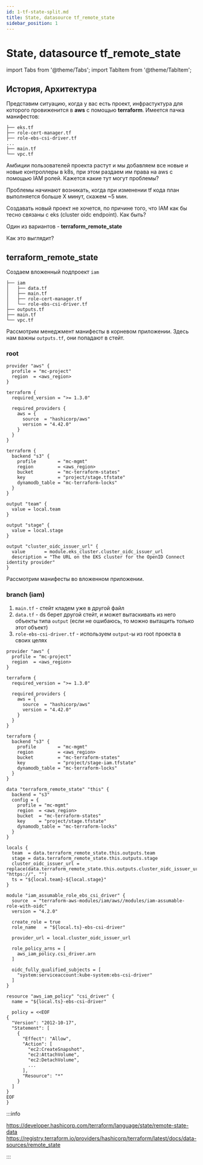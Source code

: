 ```yaml
---
id: 1-tf-state-split.md
title: State, datasource tf_remote_state
sidebar_position: 1
---
```


# State, datasource tf_remote_state

import Tabs from '@theme/Tabs';
import TabItem from '@theme/TabItem';

## История, Архитектура

Представим ситуацию, когда у вас есть проект, инфрастуктура для которого провиженится в **aws** c помощью **terraform**. Имеется пачка манифестов:

```shell
├── eks.tf
├── role-cert-manager.tf
├── role-ebs-csi-driver.tf
...
├── main.tf
└── vpc.tf
```

Амбиции пользователей проекта растут и мы добавляем все новые и новые контроллеры в k8s, при этом раздаем им права на aws с помощью IAM ролей. Кажется какие тут могут проблемы?

Проблемы начинают возникать, когда при изменении tf кода план выполняется больше X минут, скажем ~5 мин.

Создавать новый проект не хочется, по причине того, что IAM как бы тесно связаны с eks (cluster oidc endpoint). Как быть?

Один из вариантов - **terraform_remote_state**

Как это выглядит?

## terraform_remote_state

Создаем вложенный подпроект `iam`

```shell {2-5}
├── iam
│   ├── data.tf
│   ├── main.tf
│   ├── role-cert-manager.tf
│   └── role-ebs-csi-driver.tf
├── outputs.tf
├── main.tf
└── vpc.tf
```

Рассмотрим менеджмент манифесты в корневом приложении. Здесь нам важны `outputs.tf`, они попадают в стейт.

### root

<Tabs defaultValue="main.tf">
<TabItem value="main.tf" label="main.tf">

```hcl {17-100}
provider "aws" {
  profile = "mc-project"
  region  = <aws_region>
}

terraform {
  required_version = ">= 1.3.0"

  required_providers {
    aws = {
      source  = "hashicorp/aws"
      version = "4.42.0"
    }
  }
}

terraform {
  backend "s3" {
    profile        = "mc-mgmt"
    region         = <aws_region>
    bucket         = "mc-terraform-states"
    key            = "project/stage.tfstate"
    dynamodb_table = "mc-terraform-locks"
  }
}
```
</TabItem>

<!--  -->

<TabItem value="outputs.tf" label="outputs.tf">

```hcl
output "team" {
  value = local.team
}

output "stage" {
  value = local.stage
}

output "cluster_oidc_issuer_url" {
  value       = module.eks_cluster.cluster_oidc_issuer_url
  description = "The URL on the EKS cluster for the OpenID Connect identity provider"
}
```
</TabItem>
</Tabs>

Рассмотрим манифесты во вложенном приложении.

### branch (iam)

1. `main.tf` - стейт кладем уже в другой файл
2. `data.tf` - ds берет другой стейт, и может вытаскивать из него объекты типа `output` (если не ошибаюсь, то можно вытащить только этот объект)
3. `role-ebs-csi-driver.tf` - используем `output`-ы из root проекта в своих целях

<Tabs defaultValue="main.tf">
<TabItem value="main.tf" label="main.tf">

```hcl {22}
provider "aws" {
  profile = "mc-project"
  region  = <aws_region>
}

terraform {
  required_version = ">= 1.3.0"

  required_providers {
    aws = {
      source  = "hashicorp/aws"
      version = "4.42.0"
    }
  }
}

terraform {
  backend "s3" {
    profile        = "mc-mgmt"
    region         = <aws_region>
    bucket         = "mc-terraform-states"
    key            = "project/stage-iam.tfstate"
    dynamodb_table = "mc-terraform-locks"
  }
}
```
</TabItem>

<!--  -->

<TabItem value="data.tf" label="data.tf">

```hcl {7}
data "terraform_remote_state" "this" {
  backend = "s3"
  config = {
    profile = "mc-mgmt"
    region  = <aws_region>
    bucket  = "mc-terraform-states"
    key     = "project/stage.tfstate"
    dynamodb_table = "mc-terraform-locks"
  }
}

```
</TabItem>

<!--  -->

<TabItem value="role-ebs-csi-driver.tf" label="role-ebs-csi-driver.tf">

```hcl {1-4}
locals {
  team  = data.terraform_remote_state.this.outputs.team
  stage = data.terraform_remote_state.this.outputs.stage
  cluster_oidc_issuer_url = replace(data.terraform_remote_state.this.outputs.cluster_oidc_issuer_url, "https://", "")
  ts = "${local.team}-${local.stage}"
}

module "iam_assumable_role_ebs_csi_driver" {
  source  = "terraform-aws-modules/iam/aws//modules/iam-assumable-role-with-oidc"
  version = "4.2.0"

  create_role = true
  role_name   = "${local.ts}-ebs-csi-driver"

  provider_url = local.cluster_oidc_issuer_url

  role_policy_arns = [
    aws_iam_policy.csi_driver.arn
  ]

  oidc_fully_qualified_subjects = [
    "system:serviceaccount:kube-system:ebs-csi-driver"
  ]
}

resource "aws_iam_policy" "csi_driver" {
  name = "${local.ts}-ebs-csi-driver"

  policy = <<EOF
{
  "Version": "2012-10-17",
  "Statement": [
    {
      "Effect": "Allow",
      "Action": [
        "ec2:CreateSnapshot",
        "ec2:AttachVolume",
        "ec2:DetachVolume",
        ...
      ],
      "Resource": "*"
    }
  ]
}
EOF
}
```
</TabItem>
</Tabs>


:::info

https://developer.hashicorp.com/terraform/language/state/remote-state-data
https://registry.terraform.io/providers/hashicorp/terraform/latest/docs/data-sources/remote_state

:::
